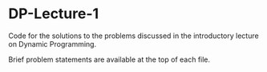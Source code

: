 # DP-Lecture-1

Code for the solutions to the problems discussed in the introductory lecture on Dynamic Programming.

Brief problem statements are available at the top of each file.
